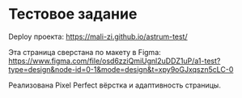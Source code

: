 # Тестовое задание

Deploy проекта:
https://mali-zi.github.io/astrum-test/

Эта страница сверстана по макету в Figma:
https://www.figma.com/file/osd6zziQmiUgnl2uDDZ1uP/a1-test?type=design&node-id=0-1&mode=design&t=xpy9oGJxqszn5cLC-0

Реализована Pixel Perfect вёрстка и адаптивность страницы.

